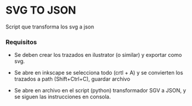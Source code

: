 # SVG TO JSON #

Script que transforma los svg a json



### Requisitos ###


- Se deben crear los trazados en ilustrator (o similar) y exportar como svg.

- Se abre en inkscape se selecciona todo (crtl + A) y se convierten los trazados a path (Shift+Ctrl+C), guardar archivo

- Se abre en archivo en el script (python) transformador SGV a JSON, y se siguen las instrucciones en consola.